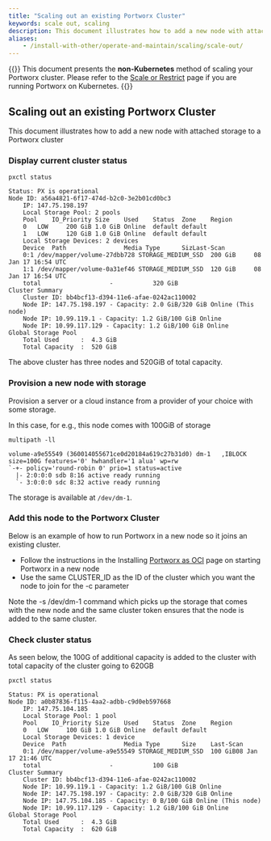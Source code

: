 ```yaml
---
title: "Scaling out an existing Portworx Cluster"
keywords: scale out, scaling
description: This document illustrates how to add a new node with attached storage to a Portworx cluster.  Scale out your cluster today!
aliases:
    - /install-with-other/operate-and-maintain/scaling/scale-out/
---
```

{{<info>}}
This document presents the **non-Kubernetes** method of scaling your Portworx cluster. Please refer to the [Scale or Restrict](/operations/operate-kubernetes/troubleshooting/scale-or-restrict/) page if you are running Portworx on Kubernetes.
{{</info>}}


## Scaling out an existing Portworx Cluster

This document illustrates how to add a new node with attached storage to a Portworx cluster

### Display current cluster status

```text
pxctl status
```

```output
Status: PX is operational
Node ID: a56a4821-6f17-474d-b2c0-3e2b01cd0bc3
	IP: 147.75.198.197
 	Local Storage Pool: 2 pools
	Pool	IO_Priority	Size	Used	Status	Zone	Region
	0	LOW		200 GiB	1.0 GiB	Online	default	default
	1	LOW		120 GiB	1.0 GiB	Online	default	default
	Local Storage Devices: 2 devices
	Device	Path				Media Type		SizLast-Scan
	0:1	/dev/mapper/volume-27dbb728	STORAGE_MEDIUM_SSD	200 GiB		08 Jan 17 16:54 UTC
	1:1	/dev/mapper/volume-0a31ef46	STORAGE_MEDIUM_SSD	120 GiB		08 Jan 17 16:54 UTC
	total					-			320 GiB
Cluster Summary
	Cluster ID: bb4bcf13-d394-11e6-afae-0242ac110002
	Node IP: 147.75.198.197 - Capacity: 2.0 GiB/320 GiB Online (This node)
	Node IP: 10.99.119.1 - Capacity: 1.2 GiB/100 GiB Online
	Node IP: 10.99.117.129 - Capacity: 1.2 GiB/100 GiB Online
Global Storage Pool
	Total Used    	:  4.3 GiB
	Total Capacity	:  520 GiB
```

The above cluster has three nodes and 520GiB of total capacity.

### Provision a new node with storage

Provision a server or a cloud instance from a provider of your choice with some storage.

In this case, for e.g., this node comes with 100GiB of storage

```text
multipath -ll
```

```output
volume-a9e55549 (360014055671ce0d20184a619c27b31d0) dm-1   ,IBLOCK
size=100G features='0' hwhandler='1 alua' wp=rw
`-+- policy='round-robin 0' prio=1 status=active
  |- 2:0:0:0 sdb 8:16 active ready running
  `- 3:0:0:0 sdc 8:32 active ready running
```

The storage is available at `/dev/dm-1`.

### Add this node to the Portworx Cluster

Below is an example of how to run Portworx in a new node so it joins an existing cluster.
* Follow the instructions in the Installing
  [Portworx as OCI](/install-with-other/docker/standalone)
  page on starting Portworx in a new node
* Use the same CLUSTER_ID as the ID of the cluster which you want the node to join for the -c parameter

Note the -s /dev/dm-1 command which picks up the storage that comes with the new node and the same cluster token
ensures that the node is added to the same cluster.


### Check cluster status

As seen below, the 100G of additional capacity is added to the cluster with total capacity of the cluster going to 620GB

```text
pxctl status
```

```output
Status: PX is operational
Node ID: a0b87836-f115-4aa2-adbb-c9d0eb597668
	IP: 147.75.104.185
 	Local Storage Pool: 1 pool
	Pool	IO_Priority	Size	Used	Status	Zone	Region
	0	LOW		100 GiB	1.0 GiB	Online	default	default
	Local Storage Devices: 1 device
	Device	Path				Media Type		Size	Last-Scan
	0:1	/dev/mapper/volume-a9e55549	STORAGE_MEDIUM_SSD	100 GiB08 Jan 17 21:46 UTC
	total					-			100 GiB
Cluster Summary
	Cluster ID: bb4bcf13-d394-11e6-afae-0242ac110002
	Node IP: 10.99.119.1 - Capacity: 1.2 GiB/100 GiB Online
	Node IP: 147.75.198.197 - Capacity: 2.0 GiB/320 GiB Online
	Node IP: 147.75.104.185 - Capacity: 0 B/100 GiB Online (This node)
	Node IP: 10.99.117.129 - Capacity: 1.2 GiB/100 GiB Online
Global Storage Pool
	Total Used    	:  4.3 GiB
	Total Capacity	:  620 GiB
```
